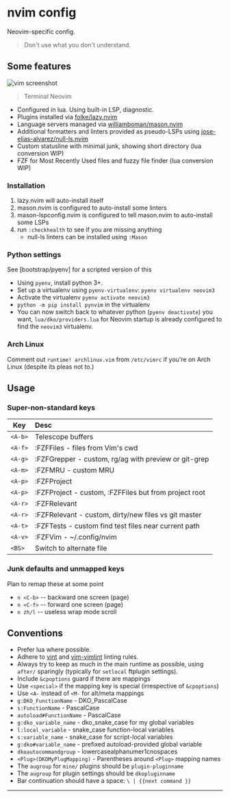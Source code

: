 # nvim config

Neovim-specific config.

> Don't use what you don't understand.

## Some features

![vim screenshot][screenshot]
> Terminal Neovim

- Configured in lua. Using built-in LSP, diagnostic.
- Plugins installed via [folke/lazy.nvim](https://github.com/folke/lazy.nvim)
- Language servers managed via
  [williamboman/mason.nvim](https://github.com/williamboman/mason.nvim)
- Additional formatters and linters provided as pseudo-LSPs using
  [jose-elias-alvarez/null-ls.nvim](https://github.com/jose-elias-alvarez/null-ls.nvim)
- Custom statusline with minimal junk, showing short directory (lua conversion WIP)
- FZF for Most Recently Used files and fuzzy file finder (lua conversion WIP)

### Installation

1. lazy.nvim will auto-install itself
1. mason.nvim is configured to auto-install some linters
1. mason-lspconfig.nvim is configured to tell mason.nvim to auto-install some
    LSPs
1. run `:checkhealth` to see if you are missing anything
    - null-ls linters can be installed using `:Mason`

### Python settings

See [bootstrap/pyenv] for a scripted version of this

- Using `pyenv`, install python 3+.
- Set up a virtualenv using `pyenv-virtualenv`: `pyenv virtualenv neovim3`
- Activate the virtualenv `pyenv activate neovim3`
- `python -m pip install pynvim` in the virtualenv
- You can now switch back to whatever python (`pyenv deactivate`) you want,
  `lua/dko/providers.lua` for Neovim startup is already configured to find the
  `neovim3` virtualenv.

### Arch Linux

Comment out `runtime! archlinux.vim` from `/etc/vimrc` if you're on Arch Linux
(despite its pleas not to.)

## Usage

### Super-non-standard keys

|      Key | Desc                                                    |
| -------- | :------------------------------------------------------ |
| `<A-b>`  | Telescope buffers |
| `<A-f>`  | :FZFFiles - files from Vim's cwd |
| `<A-g>`  | :FZFGrepper - custom, rg/ag with preview or git-grep |
| `<A-m>`  | :FZFMRU - custom MRU |
| `<A-p>`  | :FZFProject |
| `<A-p>`  | :FZFProject - custom, :FZFFiles but from project root |
| `<A-r>`  | :FZFRelevant |
| `<A-r>`  | :FZFRelevant - custom, dirty/new files vs git master |
| `<A-t>`  | :FZFTests - custom find test files near current path |
| `<A-v>`  | :FZFVim - ~/.config/nvim |
| `<BS>`   | Switch to alternate file |

### Junk defaults and unmapped keys

Plan to remap these at some point

- `n <C-b>` -- backward one screen (page)
- `n <C-f>` -- forward one screen (page)
- `n zh/l`  -- useless wrap mode scroll

## Conventions

- Prefer lua where possible.
- Adhere to [vint](https://github.com/Kuniwak/vint) and
  [vim-vimlint](https://github.com/syngan/vim-vimlint) linting rules.
- Always try to keep as much in the main runtime as possible, using `after/`
  sparingly (typically for `setlocal` ftplugin settings).
- Include `&cpoptions` guard if there are mappings
- Use `<special>` if the mapping key is special (irrespective of `&cpoptions`)
- Use `<A-` instead of `<M-` for alt/meta mappings
- `g:DKO_FunctionName` - DKO_PascalCase
- `s:FunctionName` - PascalCase
- `autoload#FunctionName` - PascalCase
- `g:dko_variable_name` - dko_snake_case for my global variables
- `l:local_variable` - snake_case function-local variables
- `s:variable_name` - snake_case for script-local variables
- `g:dko#variable_name` - prefixed autoload-provided global variable
- `dkoautocommandgroup` - lowercasealphanumer1cnospaces
- `<Plug>(DKOMyPlugMapping)` - Parentheses around `<Plug>` mapping names
- The `augroup` for `mine/` plugins should be `plugin-pluginname`
- The `augroup` for plugin settings should be `dkopluginname`
- Bar continuation should have a space: `\ | {{next command }}`

----

[screenshot]: https://raw.githubusercontent.com/davidosomething/dotfiles/d759d42f59b4f2be66aa6957bfd595e90096e223/meta/vim-potatonuc.png

